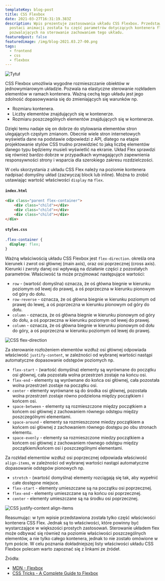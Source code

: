 ```yaml
---
templateKey: blog-post
title: CSS Flexbox
date: 2021-03-27T16:31:19.383Z
description: Wpis prezentuje zastosowania układu CSS Flexbox. Przedstawiona w
  postaci animacji została tu część parametrów dotyczących kontenera flex
  pozwalających na sterowanie zachowaniem tego układu.
featuredpost: false
featuredimage: /img/blog-2021.03.27-00.png
tags:
  - frontend
  - css
  - flexbox
---
```

![Tytuł](/img/blog-2021.03.27-00.png "Tytuł")

CSS Flexbox umożliwia wygodne rozmieszczanie obiektów w jednowymiarowym układzie. Pozwala na elastyczne sterowanie rozkładem elementów w ramach kontenera. Ważną cechą tego układu jest jego zdolność dopasowywania się do zmieniających się warunków np.

* Rozmiaru kontenera.
* Liczby elementów znajdujących się w kontenerze.
* Rozmiaru poszczególnych elementów znajdujących się w kontenerze.

Dzięki temu nadaje się on dobrze do stylowania elementów stron ulegających częstym zmianom. Obecnie wiele stron internetowych wyświetla dane na podstawie odpowiedzi z API, dlatego na etapie projektowanie stylów CSS trudno przewidzieć to jaką liczbę elementów danego typu będziemy musieli wyświetlić na ekranie. Układ Flex sprawdzi się również bardzo dobrze w przypadkach wymagających zapewnienia responsywności strony i  wsparcia dla szerokiego zakresu rozdzielczości.

W celu skorzystania z układu CSS Flex należy na poziomie kontenera nadpisać domyślny układ (zazwyczaj block lub inline). Można to zrobić ustawiając wartość właściwości `display` na `flex`.

#### **`index.html`**

```html
<div class="parent flex-container">
    <div class="child"></div>
    <div class="child"></div>
    <div class="child"></div>
</div>
```

#### **`styles.css`**

```css
.flex-container {
  display: flex;
}
```

Ważną właściwością układu CSS Flexbox jest `flex-direction`. określa ona kierunek i zwrot osi głównej (main axis), oraz osi poprzecznej (cross axis). Kierunki i zwroty danej osi wpływają na działanie części z pozostałych parametrów. Właściwość ta może przyjmować następujące wartości:

* `row` - (wartość domyślna) oznacza, że oś główna biegnie w kierunku poziomym od lewej do prawej, a oś poprzeczna w kierunku pionowym od góry do dołu.
* `row-reverse` - oznacza, że oś główna biegnie w kierunku poziomym od prawej do lewej, a oś poprzeczna w kierunku pionowym od góry do dołu.
* `column` - oznacza, że oś główna biegnie w kierunku pionowym od góry do dołu, a oś poprzeczna w kierunku poziomym od lewej do prawej.
* `column` - oznacza, że oś główna biegnie w kierunku pionowym od dołu do góry, a oś poprzeczna w kierunku poziomym od lewej do prawej.

![CSS flex-direction](/img/blog-2021.03.27-01.gif "CSS flex-direction")

Za sterowanie rozłożeniem elementów wzdłuż osi głównej odpowiada właściwość `justify-content`, w zależności od wybranej wartości nastąpi automatyczne dopasowanie odstępów poziomych np.

* `flex-start` - (wartość domyślna) elementy są wyrównane do początku osi głównej, cała pozostała wolna przestrzeń zostaje na końcu osi.
* `flex-end` - elementy są wyrównane do końca osi głównej, cała pozostała wolna przestrzeń zostaje na początku osi.
* `center` - elementy wyrównane są do środka osi głównej, pozostała wolna przestrzeń zostaje równo podzielona między początkiem i końcem osi.
* `space-between` - elementy są rozmieszczone między początkiem a końcem osi głównej z zachowaniem równego odstępu między poszczególnymi elementami.
* `space-around` - elementy sa rozmieszczone miedzy początkiem a końcem osi głównej z zachowaniem równego dostępu po obu stronach elementu.
* `space-evenly` - elementy sa rozmieszczone miedzy początkiem a końcem osi głównej z zachowaniem równego odstępu między początkiem/końcem osi i poszczególnymi elementami.

Za rozkład elementów wzdłuż osi poprzecznej odpowiada właściwość `align-items`, w zależności od wybranej wartości nastąpi automatyczne dopasowanie odstępów pionowych np.

* `stretch` - (wartość domyślna) elementy rozciągają się tak, aby wypełnić całe dostępne miejsce.
* `flex-start` - elementy umieszczane są na początku osi poprzecznej.
* `flex-end` - elementy umieszczane są na końcu osi poprzecznej.
* `center` - elementy umieszczane są na środku osi poprzecznej.

![CSS justify-content align-items](/img/blog-2021.03.27-02.gif "CSS justify-content align-items")

Reasumując: w tym wpisie przedstawiona została tylko część właściwości kontenera CSS Flex. Jednak są to właściwości, które powinny być wystarczające w większości prostych zastosowań. Sterowanie układem flex może odbywać się również na poziomie właściwości poszczególnych elementów, a nie tylko całego kontenera, jednak to nie zostało omówione w tym poście. W celu poznania dokładniejszej listy właściwości układu CSS Flexbox polecam warto zapoznać się z linkami ze źródeł.

Źródła:

* [MDN - Flexbox](https://developer.mozilla.org/en-US/docs/Learn/CSS/CSS_layout/Flexbox)
* [CSS Tricks - A Complete Guide to Flexbox](https://css-tricks.com/snippets/css/a-guide-to-flexbox/)